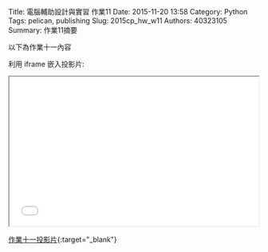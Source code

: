 Title: 電腦輔助設計與實習 作業11
Date: 2015-11-20 13:58
Category: Python
Tags: pelican, publishing
Slug: 2015cp_hw_w11
Authors: 40323105
Summary: 作業11摘要

以下為作業十一內容

利用 iframe 嵌入投影片:

<iframe src="simplest10.html" width="500" height="300"></iframe>

[作業十一投影片](simplest10.html){:target="_blank"}